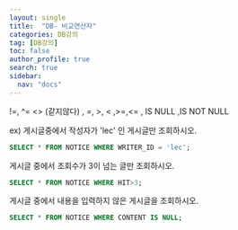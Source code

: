 ```yaml
---
layout: single
title:  "DB- 비교연산자"
categories: DB강의
tag: [DB강의]
toc: false
author_profile: true
search: true
sidebar:
  nav: "docs"
---
```


 !=, ^= <>  (같지않다) , =, >, < ,>=,<= , IS NULL ,IS  NOT NULL

ex)
게시글중에서 작성자가 'lec' 인 게시글만 조회하시오.
```sql
SELECT * FROM NOTICE WHERE WRITER_ID = 'lec';
```
게시글 중에서 조회수가 3이 넘는 글만 조회하시오.
```sql
SELECT * FROM NOTICE WHERE HIT>3;
```
게시글 중에서 내용을 입력하지 않은 게시글을 조회하시오.
```SQL
SELECT * FROM NOTICE WHERE CONTENT IS NULL;
```